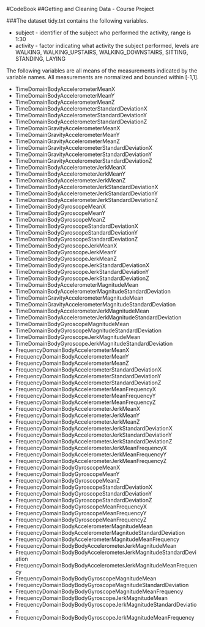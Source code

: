 #CodeBook
##Getting and Cleaning Data - Course Project

###The dataset tidy.txt contains the following variables.

*	subject - identifier of the subject who performed the activity, 
    range is 1:30
*	activity - factor indicating what activity the subject performed, 
    levels are WALKING, WALKING_UPSTAIRS, WALKING_DOWNSTAIRS, SITTING, STANDING, LAYING
    
The following variables are all means of the measurements indicated by the variable names. All measurements are normalized and bounded within [-1,1].

*	TimeDomainBodyAccelerometerMeanX
*	TimeDomainBodyAccelerometerMeanY
*	TimeDomainBodyAccelerometerMeanZ
*	TimeDomainBodyAccelerometerStandardDeviationX
*	TimeDomainBodyAccelerometerStandardDeviationY
*	TimeDomainBodyAccelerometerStandardDeviationZ
*	TimeDomainGravityAccelerometerMeanX
*	TimeDomainGravityAccelerometerMeanY
*	TimeDomainGravityAccelerometerMeanZ
*	TimeDomainGravityAccelerometerStandardDeviationX
*	TimeDomainGravityAccelerometerStandardDeviationY
*	TimeDomainGravityAccelerometerStandardDeviationZ
*	TimeDomainBodyAccelerometerJerkMeanX
*	TimeDomainBodyAccelerometerJerkMeanY
*	TimeDomainBodyAccelerometerJerkMeanZ
*	TimeDomainBodyAccelerometerJerkStandardDeviationX
*	TimeDomainBodyAccelerometerJerkStandardDeviationY
*	TimeDomainBodyAccelerometerJerkStandardDeviationZ
*	TimeDomainBodyGyroscopeMeanX
*	TimeDomainBodyGyroscopeMeanY
*	TimeDomainBodyGyroscopeMeanZ
*	TimeDomainBodyGyroscopeStandardDeviationX
*	TimeDomainBodyGyroscopeStandardDeviationY
*	TimeDomainBodyGyroscopeStandardDeviationZ
*	TimeDomainBodyGyroscopeJerkMeanX
*	TimeDomainBodyGyroscopeJerkMeanY
*	TimeDomainBodyGyroscopeJerkMeanZ
*	TimeDomainBodyGyroscopeJerkStandardDeviationX
*	TimeDomainBodyGyroscopeJerkStandardDeviationY
*	TimeDomainBodyGyroscopeJerkStandardDeviationZ
*	TimeDomainBodyAccelerometerMagnitudeMean
*	TimeDomainBodyAccelerometerMagnitudeStandardDeviation
*	TimeDomainGravityAccelerometerMagnitudeMean
*	TimeDomainGravityAccelerometerMagnitudeStandardDeviation
*	TimeDomainBodyAccelerometerJerkMagnitudeMean
*	TimeDomainBodyAccelerometerJerkMagnitudeStandardDeviation
*	TimeDomainBodyGyroscopeMagnitudeMean
*	TimeDomainBodyGyroscopeMagnitudeStandardDeviation
*	TimeDomainBodyGyroscopeJerkMagnitudeMean
*	TimeDomainBodyGyroscopeJerkMagnitudeStandardDeviation
*	FrequencyDomainBodyAccelerometerMeanX
*	FrequencyDomainBodyAccelerometerMeanY
*	FrequencyDomainBodyAccelerometerMeanZ
*	FrequencyDomainBodyAccelerometerStandardDeviationX
*	FrequencyDomainBodyAccelerometerStandardDeviationY
*	FrequencyDomainBodyAccelerometerStandardDeviationZ
*	FrequencyDomainBodyAccelerometerMeanFrequencyX
*	FrequencyDomainBodyAccelerometerMeanFrequencyY
*	FrequencyDomainBodyAccelerometerMeanFrequencyZ
*	FrequencyDomainBodyAccelerometerJerkMeanX
*	FrequencyDomainBodyAccelerometerJerkMeanY
*	FrequencyDomainBodyAccelerometerJerkMeanZ
*	FrequencyDomainBodyAccelerometerJerkStandardDeviationX
*	FrequencyDomainBodyAccelerometerJerkStandardDeviationY
*	FrequencyDomainBodyAccelerometerJerkStandardDeviationZ
*	FrequencyDomainBodyAccelerometerJerkMeanFrequencyX
*	FrequencyDomainBodyAccelerometerJerkMeanFrequencyY
*	FrequencyDomainBodyAccelerometerJerkMeanFrequencyZ
*	FrequencyDomainBodyGyroscopeMeanX
*	FrequencyDomainBodyGyroscopeMeanY
*	FrequencyDomainBodyGyroscopeMeanZ
*	FrequencyDomainBodyGyroscopeStandardDeviationX
*	FrequencyDomainBodyGyroscopeStandardDeviationY
*	FrequencyDomainBodyGyroscopeStandardDeviationZ
*	FrequencyDomainBodyGyroscopeMeanFrequencyX
*	FrequencyDomainBodyGyroscopeMeanFrequencyY
*	FrequencyDomainBodyGyroscopeMeanFrequencyZ
*	FrequencyDomainBodyAccelerometerMagnitudeMean
*	FrequencyDomainBodyAccelerometerMagnitudeStandardDeviation
*	FrequencyDomainBodyAccelerometerMagnitudeMeanFrequency
*	FrequencyDomainBodyBodyAccelerometerJerkMagnitudeMean
*	FrequencyDomainBodyBodyAccelerometerJerkMagnitudeStandardDeviation
*	FrequencyDomainBodyBodyAccelerometerJerkMagnitudeMeanFrequency
*	FrequencyDomainBodyBodyGyroscopeMagnitudeMean
*	FrequencyDomainBodyBodyGyroscopeMagnitudeStandardDeviation
*	FrequencyDomainBodyBodyGyroscopeMagnitudeMeanFrequency
*	FrequencyDomainBodyBodyGyroscopeJerkMagnitudeMean
*	FrequencyDomainBodyBodyGyroscopeJerkMagnitudeStandardDeviation
*	FrequencyDomainBodyBodyGyroscopeJerkMagnitudeMeanFrequency

